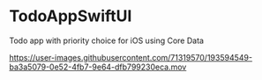 # TodoAppSwiftUI
Todo app with priority choice for iOS using Core Data




https://user-images.githubusercontent.com/71319570/193594549-ba3a5079-0e52-4fb7-9e64-dfb799230eca.mov



